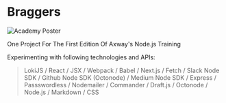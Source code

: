 # Braggers

![Academy Poster](static/img/braggers_logo.png)


One Project For The First Edition Of Axway's Node.js Training

Experimenting with following technologies and APIs:

> LokiJS / React / JSX / Webpack / Babel / Next.js / Fetch / Slack Node SDK / Github Node SDK (Octonode) / Medium Node SDK / Express / Passswordless / Nodemailer / Commander / Draft.js / Octonode / Node.js / Markdown / CSS